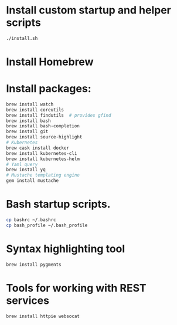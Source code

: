 # Install custom startup and helper scripts
```bash
./install.sh
```

# Install Homebrew
# Install packages:
```bash
brew install watch
brew install coreutils
brew install findutils  # provides gfind
brew install bash
brew install bash-completion
brew install git
brew install source-highlight
# Kubernetes
brew cask install docker
brew install kubernetes-cli
brew install kubernetes-helm
# Yaml query
brew install yq
# Mustache templating engine
gem install mustache
```
# Bash startup scripts.
```bash
cp bashrc ~/.bashrc
cp bash_profile ~/.bash_profile
```
# Syntax highlighting tool
```bash
brew install pygments
```

# Tools for working with REST services
```bash
brew install httpie websocat
```

